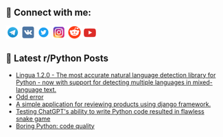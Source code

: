 ## 🔎 Connect with me:
[<img src="https://github.com/bullbesh/bullbesh/blob/main/images/Telegram.png" width="32" height="32" />](https://t.me/bullbesh)
[<img src="https://github.com/bullbesh/bullbesh/blob/main/images/VK.png" width="32" height="32" />](https://vk.com/bullbesh)
[<img src="https://github.com/bullbesh/bullbesh/blob/main/images/Twitter.png" width="32" height="32" />](https://twitter.com/bullbesh1)
[<img src="https://github.com/bullbesh/bullbesh/blob/main/images/Instagram.png" width="32" height="32" />](https://www.instagram.com/bullbesh)
[<img src="https://github.com/bullbesh/bullbesh/blob/main/images/Reddit.png" width="32" height="32" />](https://www.reddit.com/user/bullbesh)
[<img src="https://github.com/bullbesh/bullbesh/blob/main/images/YouTube.png" width="32" height="32" />](https://www.youtube.com/channel/UCtfjRs6uzgq5mfm8S06WTcg)

## 📕 Latest r/Python Posts
<!-- BLOG-POST-LIST:START -->
- [Lingua 1.2.0 - The most accurate natural language detection library for Python - now with support for detecting multiple languages in mixed-language text.](https://www.reddit.com/r/Python/comments/zq6tc4/lingua_120_the_most_accurate_natural_language/)
- [Odd error](https://www.reddit.com/r/Python/comments/zq6t2v/odd_error/)
- [A simple application for reviewing products using django framework.](https://www.reddit.com/r/Python/comments/zq6nzh/a_simple_application_for_reviewing_products_using/)
- [Testing ChatGPT&#39;s ability to write Python code resulted in flawless snake game](https://www.reddit.com/r/Python/comments/zq5uy5/testing_chatgpts_ability_to_write_python_code/)
- [Boring Python: code quality](https://www.reddit.com/r/Python/comments/zq4b4p/boring_python_code_quality/)
<!-- BLOG-POST-LIST:END -->
